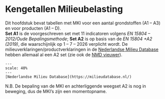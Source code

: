 # Kengetallen Milieubelasting

Dit hoofdstuk bevat tabellen met MKI voor een aantal grondstoffen (A1 – A3) en voor producten (A1 – D). <br>
**Set A1** is de voorgeschreven set met 11 indicatoren volgens *EN 15804 – 2012/Oude Bepalingsmethode*; **Set A2** is op basis van de *EN 15804 +A2 (2019)*, die waarschijnlijk op 1 – 7 – 2026 verplicht wordt. De milieuverklaringen/productverklaringen in de [Nederlandse Milieu Database](https://milieudatabase.nl/) hebben allemaal al een A2 set (zie ook de [NMD vieuwer](https://milieudatabase.nl/nl/viewer/)).

```{figure} Images/NMDscreenshot.png
---
scale: 40%
---
[Nederlandse Milieu Database](https://milieudatabase.nl/)
```

N.B. De bepaling van de MKI en achterliggende weegset A2 is nog in beweging, dus de MKI’s zijn een momentopname.


